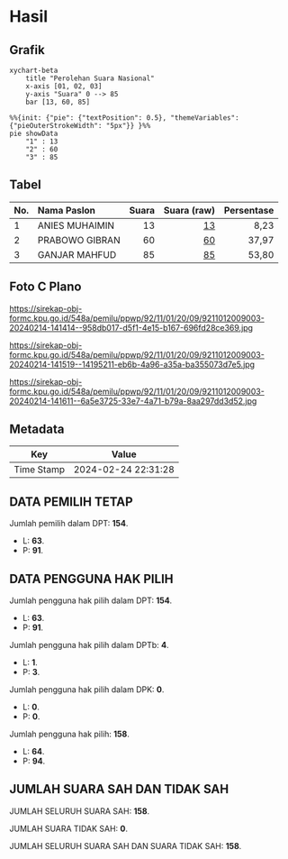 # Hasil

## Grafik

```mermaid
xychart-beta
    title "Perolehan Suara Nasional"
    x-axis [01, 02, 03]
    y-axis "Suara" 0 --> 85
    bar [13, 60, 85]
```

```mermaid
%%{init: {"pie": {"textPosition": 0.5}, "themeVariables": {"pieOuterStrokeWidth": "5px"}} }%%
pie showData
    "1" : 13
    "2" : 60
    "3" : 85
```

## Tabel

| No. | Nama Paslon    | Suara | Suara (raw) | Persentase |
|:--- |:-------------- | -----:| -----------:| ----------:|
| 1   | ANIES MUHAIMIN | 13    | [13][p-1]   | 8,23       |
| 2   | PRABOWO GIBRAN | 60    | [60][p-2]   | 37,97      |
| 3   | GANJAR MAHFUD  | 85    | [85][p-3]   | 53,80      |


[p-1]: https://github.com/gigit-pemilu/pemilu-2024/blob/main/pilpres/hitung-suara/sub/92-papua-barat/sub/11-manokwari-selatan/sub/01-ransiki/sub/2009-kobrey/sub/003-tps/sub/paslon-1.txt
[p-2]: https://github.com/gigit-pemilu/pemilu-2024/blob/main/pilpres/hitung-suara/sub/92-papua-barat/sub/11-manokwari-selatan/sub/01-ransiki/sub/2009-kobrey/sub/003-tps/sub/paslon-2.txt
[p-3]: https://github.com/gigit-pemilu/pemilu-2024/blob/main/pilpres/hitung-suara/sub/92-papua-barat/sub/11-manokwari-selatan/sub/01-ransiki/sub/2009-kobrey/sub/003-tps/sub/paslon-3.txt

## Foto C Plano

https://sirekap-obj-formc.kpu.go.id/548a/pemilu/ppwp/92/11/01/20/09/9211012009003-20240214-141414--958db017-d5f1-4e15-b167-696fd28ce369.jpg

https://sirekap-obj-formc.kpu.go.id/548a/pemilu/ppwp/92/11/01/20/09/9211012009003-20240214-141519--14195211-eb6b-4a96-a35a-ba355073d7e5.jpg

https://sirekap-obj-formc.kpu.go.id/548a/pemilu/ppwp/92/11/01/20/09/9211012009003-20240214-141611--6a5e3725-33e7-4a71-b79a-8aa297dd3d52.jpg


## Metadata

| Key        | Value               |
| ---------- | ------------------- |
| Time Stamp | 2024-02-24 22:31:28 |


## DATA PEMILIH TETAP

Jumlah pemilih dalam DPT: **154**.
 * L: **63**.
 * P: **91**.

## DATA PENGGUNA HAK PILIH

Jumlah pengguna hak pilih dalam DPT: **154**.
 * L: **63**.
 * P: **91**.

Jumlah pengguna hak pilih dalam DPTb: **4**.
 * L: **1**.
 * P: **3**.

Jumlah pengguna hak pilih dalam DPK: **0**.
 * L: **0**.
 * P: **0**.

Jumlah pengguna hak pilih: **158**.
 * L: **64**.
 * P: **94**.

## JUMLAH SUARA SAH DAN TIDAK SAH

JUMLAH SELURUH SUARA SAH: **158**.

JUMLAH SUARA TIDAK SAH: **0**.

JUMLAH SELURUH SUARA SAH DAN SUARA TIDAK SAH: **158**.


